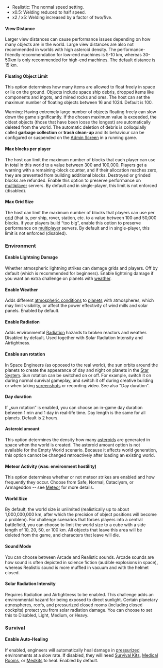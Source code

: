 *   Realistic: The normal speed setting.
*   x0.5: Welding reduced to half speed.
*   x2 / x5: Welding increased by a factor of two/five.

#### View Distance

Larger view distances can cause performance issues depending on how many objects are in the world. Large view distances are also not recommended in worlds with high asteroid density. The performance-friendly recommendation for low-end machines is 5-10 km, whereas 30-50km is only recommended for high-end machines. The default distance is 15 km.

#### Floating Object Limit

This option determines how many items are allowed to float freely in space or lie on the ground. Objects include space ship debris, dropped items like components and ingots, and mined rocks and ores. The host can set the maximum number of floating objects between 16 and 1024. Default is 100.

Warning: Having extremely large number of objects floating freely can slow down the game significantly. If the chosen maximum value is exceeded, the oldest objects (those that have been loose the longest) are automatically deleted from the world. The automatic deletion of debris is colloquially called **garbage collection** or **trash clean-up** and its behaviour can be configured or suspended on the [Admin Screen](https://spaceengineers.wiki.gg/wiki/Admin_Screen "Admin Screen") in a running game.

#### **Max blocks per player**

The host can limit the maximum number of blocks that each player can use in total in this world to a value between 300 and 100,000. Players get a warning with a remaining-block counter, and if their allocation reaches zero, they are prevented from building additional blocks. Destroyed or grinded blocks are refunded. Enable this option to preserve performance on [multiplayer](https://spaceengineers.wiki.gg/wiki/Multiplayer "Multiplayer") servers. By default and in single-player, this limit is not enforced (disabled).

#### **Max Grid Size**

The host can limit the maximum number of blocks that players can use per [grid](https://spaceengineers.wiki.gg/wiki/Grid "Grid") (that is, per ship, rover, station, etc. to a value between 100 and 50,000 blocks. If your players build “too big”, enable this option to preserve performance on [multiplayer](https://spaceengineers.wiki.gg/wiki/Multiplayer "Multiplayer") servers. By default and in single-player, this limit is not enforced (disabled).

### Environment

#### Enable Lightning Damage

Whether atmospheric lightning strikes can damage grids and players. Off by default (which is recommended for beginners). Enable lightning damage if you want an extra challenge on planets with [weather](https://spaceengineers.wiki.gg/wiki/Weather "Weather").

#### Enable Weather

Adds different [atmospheric conditions](https://spaceengineers.wiki.gg/wiki/Weather "Weather") to [planets](https://spaceengineers.wiki.gg/wiki/Planets "Planets") with atmospheres, which may limit visibility, or affect the power effectivity of wind mills and solar panels. Enabled by default.

#### Enable Radiation

Adds environmental [Radiation](https://spaceengineers.wiki.gg/wiki/Radiation "Radiation") hazards to broken reactors and weather. Disabled by default. Used together with Solar Radiation Intensity and Airtightness.

#### Enable sun rotation

In Space Engineers (as opposed to the real world), the sun orbits around the planets to create the appearance of day and night on planets in the [Star System](https://spaceengineers.wiki.gg/wiki/Star_System "Star System"). Sun rotation can be switched on or off. For example, switch it on during normal survival gameplay, and switch it off during creative building or when taking [screenshots](https://spaceengineers.wiki.gg/wiki/Screenshots "Screenshots") or recording video. See also "Day duration".

#### Day duration

If „sun rotation” is enabled, you can choose an in-game day duration between 1 min and 1 day in real-life time. Day length is the same for all planets. Default is 2 hours.

#### Asteroid amount

This option determines the density how many [asteroids](https://spaceengineers.wiki.gg/wiki/Asteroid "Asteroid") are generated in space when the world is created. The asteroid amount option is not available for the Empty World scenario. Because it affects world generation, this option cannot be changed retroactively after loading an existing world.

#### Meteor Activity (was: environment hostility)

This option determines whether or not meteor strikes are enabled and how frequently they occur. Choose from Safe, Normal, Cataclysm, or Armageddon -- see [Meteor](https://spaceengineers.wiki.gg/wiki/Meteor "Meteor") for more details.

#### World Size

By default, the world size is unlimited (realistically up to about 1,000,000,000 km, after which the precision of object positions will become a problem). For challenge scenarios that forces players into a central battlefield, you can choose to limit the world size to a cube with a side length of 10, 20, 50, or 100 km. All objects that leave this area will be deleted from the game, and characters that leave will die.

#### Sound Mode

You can choose between Arcade and Realistic sounds. Arcade sounds are how sound is often depicted in science fiction (audible explosions in space), whereas Realistic sound is more muffled in vacuum and with the helmet closed.

#### Solar Radiation Intensity

Requires Radiation and Airtightness to be enabled. This challenge adds an environmental hazard for being exposed to direct sunlight. Certain planetary atmospheres, roofs, and pressurized closed rooms (including closed cockpits) protect you from solar radiation damage. You can choose to set this to Disabled, Light, Medium, or Heavy.

### Survival

#### Enable Auto-Healing

If enabled, engineers will automatically heal damage in [pressurized](https://spaceengineers.wiki.gg/wiki/Airtightness "Airtightness") environments at a slow rate. If disabled, they will need [Survival Kits](https://spaceengineers.wiki.gg/wiki/Survival_Kit "Survival Kit"), [Medical Rooms](https://spaceengineers.wiki.gg/wiki/Medical_Room "Medical Room"), or [Medkits](https://spaceengineers.wiki.gg/wiki/Medkit "Medkit") to heal. Enabled by default.
